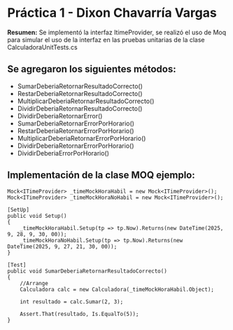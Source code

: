 # Práctica 1 - Dixon Chavarría Vargas
**Resumen:** Se implementó la interfaz ItimeProvider, se realizó el uso de Moq para simular el uso de la interfaz en las pruebas unitarias de la clase CalculadoraUnitTests.cs

## Se agregaron los siguientes métodos:

- SumarDeberiaRetornarResultadoCorrecto()
- RestarDeberiaRetornarResultadoCorrecto()
- MultiplicarDeberiaRetornarResultadoCorrecto()
- DividirDeberiaRetornarResultadoCorrecto()
- DividirDeberiaRetornarError()
- SumarDeberiaRetornarErrorPorHorario()
- RestarDeberiaRetornarErrorPorHorario()
- MultiplicarDeberiaRetornarErrorPorHorario()
- DividirDeberiaRetornarErrorPorHorario()
- DividirDeberiaErrorPorHorario()

## Implementación de la clase MOQ ejemplo:

```
Mock<ITimeProvider> _timeMockHoraHabil = new Mock<ITimeProvider>();
Mock<ITimeProvider> _timeMockHoraNoHabil = new Mock<ITimeProvider>();

[SetUp]
public void Setup()
{
    _timeMockHoraHabil.Setup(tp => tp.Now).Returns(new DateTime(2025, 9, 28, 9, 30, 00));
    _timeMockHoraNoHabil.Setup(tp => tp.Now).Returns(new DateTime(2025, 9, 27, 21, 30, 00));
}

[Test]
public void SumarDeberiaRetornarResultadoCorrecto()
{
    //Arrange
    Calculadora calc = new Calculadora(_timeMockHoraHabil.Object);

    int resultado = calc.Sumar(2, 3);

    Assert.That(resultado, Is.EqualTo(5));
}
```